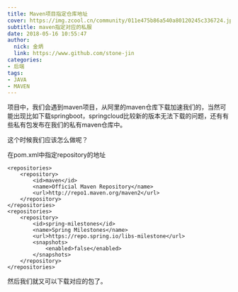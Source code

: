 ```yaml
---
title: Maven项目指定仓库地址
cover: https://img.zcool.cn/community/011e475b86a540a80120245c336724.jpg@1280w_1l_2o_100sh.jpg
subtitle: maven指定对应的私服
date: 2018-05-16 10:55:47
author: 
  nick: 金炳
  link: https://www.github.com/stone-jin
categories:
- 后端
tags:
- JAVA
- MAVEN
---
```


项目中，我们会遇到maven项目，从阿里的maven仓库下载加速我们的，当然可能出现比如下载springboot，springcloud比较新的版本无法下载的问题，还有有些私有包发布在我们的私有maven仓库中。

这个时候我们应该怎么做呢？

在pom.xml中指定repository的地址

```text
<repositories>
    <repository>
        <id>maven</id>
        <name>Official Maven Repository</name>
        <url>http://repo1.maven.org/maven2</url>
    </repository>
</repositories>
<repositories>
    <repository>
        <id>spring-milestones</id>
        <name>Spring Milestones</name>
        <url>https://repo.spring.io/libs-milestone</url>
        <snapshots>
            <enabled>false</enabled>
        </snapshots>
    </repository>
</repositories>
```

然后我们就又可以下载对应的包了。